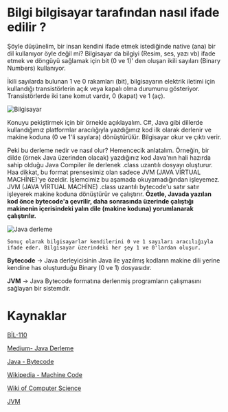 # Bilgi bilgisayar tarafından nasıl ifade edilir ?

Şöyle düşünelim, bir insan kendini ifade etmek istediğinde native (ana) bir dil kullanıyor öyle değil mi? Bilgisayar da bilgiyi (Resim, ses, yazı vb) ifade etmek ve döngüyü sağlamak için bit (0 ve 1)' den oluşan ikili sayıları (Binary Numbers) kullanıyor.

İkili sayılarda bulunan 1 ve 0 rakamları (bit), bilgisayarın elektrik iletimi için kullandığı transistörlerin açık veya kapalı olma durumunu gösteriyor. Transistörlerde iki tane komut vardır, 0 (kapat) ve 1 (aç).

![Bilgisayar](https://raw.githubusercontent.com/Kodluyoruz/taskforce/main/veri-yapilari-algoritmalar/bilgi-ifade/figures/Konuşma.jpg)

Konuyu pekiştirmek için bir örnekle açıklayalım. C#, Java gibi dillerde kullandığımız platformlar aracılığıyla yazdığımız kod ilk olarak derlenir ve makine koduna (0 ve 1'li sayılara) dönüştürülür. Bilgisayar okur ve çıktı verir. 

Peki bu derleme nedir ve nasıl olur? Hemencecik anlatalım. Örneğin, bir dilde (örnek Java üzerinden olacak) yazdığınız kod Java'nın hali hazırda sahip olduğu Java Compiler ile derlenek .class uzantılı dosyayı oluşturur. Haa dikkat, bu format prensesimiz olan sadece JVM (JAVA VİRTUAL MACHİNE)'ye özeldir. İşlemcimiz bu aşamada okuyamadığından işleyemez. JVM (JAVA VİRTUAL MACHİNE) .class uzantılı bytecode'u satır satır işleyerek makine koduna dönüştürür ve çalıştırır.
 **Özetle, Javada yazılan kod önce bytecode'a çevrilir, daha sonrasında üzerinde çalıştığı makinenin içerisindeki yalın dile (makine koduna) yorumlanarak çalıştırılır.**

![Java derleme](https://raw.githubusercontent.com/Kodluyoruz/taskforce/main/veri-yapilari-algoritmalar/bilgi-ifade/figures/DerlemeJava.jpg)

    Sonuç olarak bilgisayarlar kendilerini 0 ve 1 sayıları aracılığıyla ifade eder. Bilgisayar üzerindeki her şey 1 ve 0'lardan oluşur.

**Bytecode** -> Java derleyicisinin Java ile yazılmış kodların makine dili yerine kendine has oluşturduğu Binary (0 ve 1) dosyasıdır.

**JVM** -> Java Bytecode formatına derlenmiş programların çalışmasını sağlayan bir sistemdir.


# Kaynaklar

[BİL-110](https://slideplayer.biz.tr/slide/2798593/)

[Medium- Java Derleme](https://medium.com/@msenell/derleyi%CC%87ci%CC%87-compiler-ve-yorumlayici-interpreter-%C3%BCzeri%CC%87ne-bi%CC%87r-deneme-d8656619ef6)

[Java - Bytecode](https://tr.wikipedia.org/wiki/Java_bytecode)

[Wikipedia - Machine Code](https://simple.wikipedia.org/wiki/Machine_code)

[Wiki of Computer Science](https://computersciencewiki.org/index.php/Data_representation)

[JVM](https://www.w3schools.in/java-tutorial/java-virtual-machine/)